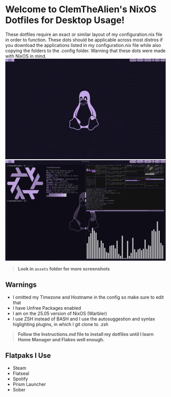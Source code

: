 # Welcome to ClemTheAlien's NixOS Dotfiles for Desktop Usage!
These dotfiles require an exact or similar layout of my configuration.nix file in order to function. These dots should be applicable across most distros if you download the applications listed in my configuration.nix file while also copying the folders to the .config folder. Warning that these dots were made with NixOS in mind.
![Configuration1](./assets/screenshot6.png)
![Configuration2](./assets/screenshot5.png)
> **Look in `assets` folder for more screenshots**
## Warnings
- I omitted my Timezone and Hostname in the config so make sure to edit that
- I have Unfree Packages enabled
- I am on the 25.05 version of NixOS (Warbler)
- I use ZSH instead of BASH and I use the autosuggestion and syntax higlighting plugins, in which I git clone to .zsh 

> **Follow the Instructions.md file to install my dotfiles until I learn Home Manager and Flakes well enough.**

## Flatpaks I Use 
- Steam
- Flatseal
- Spotify
- Prism Launcher
- Sober
